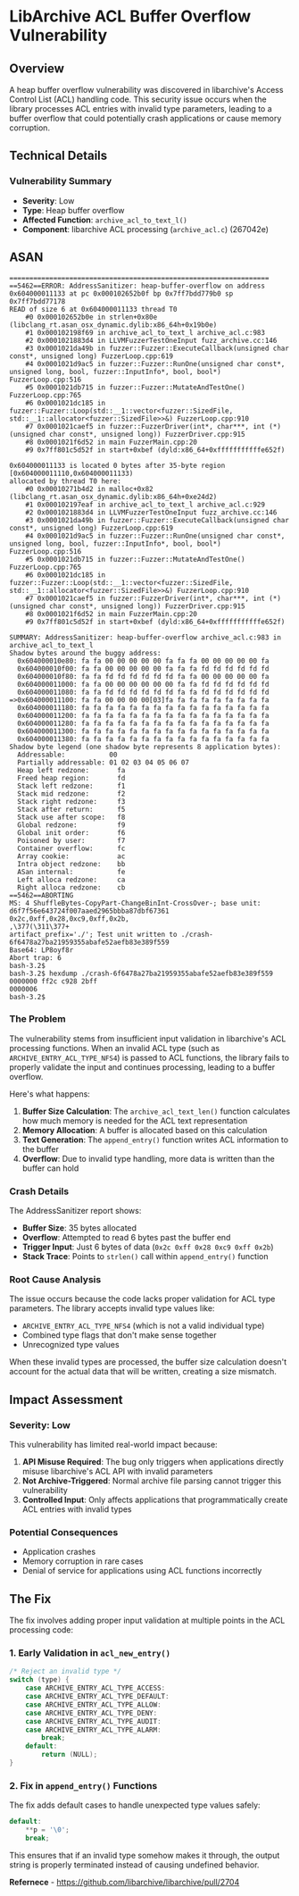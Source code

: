 # LibArchive ACL Buffer Overflow Vulnerability

## Overview

A heap buffer overflow vulnerability was discovered in libarchive's Access Control List (ACL) handling code. This security issue occurs when the library processes ACL entries with invalid type parameters, leading to a buffer overflow that could potentially crash applications or cause memory corruption.

## Technical Details

### Vulnerability Summary
- **Severity**: Low
- **Type**: Heap buffer overflow
- **Affected Function**: `archive_acl_to_text_l()`
- **Component**: libarchive ACL processing (`archive_acl.c`) (267042e)

## ASAN

```
=================================================================
==5462==ERROR: AddressSanitizer: heap-buffer-overflow on address 0x604000011133 at pc 0x000102652b0f bp 0x7ff7bdd779b0 sp 0x7ff7bdd77178
READ of size 6 at 0x604000011133 thread T0
    #0 0x000102652b0e in strlen+0x80e (libclang_rt.asan_osx_dynamic.dylib:x86_64h+0x19b0e)
    #1 0x000102198f69 in archive_acl_to_text_l archive_acl.c:983
    #2 0x0001021883d4 in LLVMFuzzerTestOneInput fuzz_archive.cc:146
    #3 0x0001021da49b in fuzzer::Fuzzer::ExecuteCallback(unsigned char const*, unsigned long) FuzzerLoop.cpp:619
    #4 0x0001021d9ac5 in fuzzer::Fuzzer::RunOne(unsigned char const*, unsigned long, bool, fuzzer::InputInfo*, bool, bool*) FuzzerLoop.cpp:516
    #5 0x0001021db715 in fuzzer::Fuzzer::MutateAndTestOne() FuzzerLoop.cpp:765
    #6 0x0001021dc185 in fuzzer::Fuzzer::Loop(std::__1::vector<fuzzer::SizedFile, std::__1::allocator<fuzzer::SizedFile>>&) FuzzerLoop.cpp:910
    #7 0x0001021caef5 in fuzzer::FuzzerDriver(int*, char***, int (*)(unsigned char const*, unsigned long)) FuzzerDriver.cpp:915
    #8 0x0001021f6d52 in main FuzzerMain.cpp:20
    #9 0x7ff801c5d52f in start+0xbef (dyld:x86_64+0xfffffffffffe652f)

0x604000011133 is located 0 bytes after 35-byte region [0x604000011110,0x604000011133)
allocated by thread T0 here:
    #0 0x00010271b4d2 in malloc+0x82 (libclang_rt.asan_osx_dynamic.dylib:x86_64h+0xe24d2)
    #1 0x000102197eaf in archive_acl_to_text_l archive_acl.c:929
    #2 0x0001021883d4 in LLVMFuzzerTestOneInput fuzz_archive.cc:146
    #3 0x0001021da49b in fuzzer::Fuzzer::ExecuteCallback(unsigned char const*, unsigned long) FuzzerLoop.cpp:619
    #4 0x0001021d9ac5 in fuzzer::Fuzzer::RunOne(unsigned char const*, unsigned long, bool, fuzzer::InputInfo*, bool, bool*) FuzzerLoop.cpp:516
    #5 0x0001021db715 in fuzzer::Fuzzer::MutateAndTestOne() FuzzerLoop.cpp:765
    #6 0x0001021dc185 in fuzzer::Fuzzer::Loop(std::__1::vector<fuzzer::SizedFile, std::__1::allocator<fuzzer::SizedFile>>&) FuzzerLoop.cpp:910
    #7 0x0001021caef5 in fuzzer::FuzzerDriver(int*, char***, int (*)(unsigned char const*, unsigned long)) FuzzerDriver.cpp:915
    #8 0x0001021f6d52 in main FuzzerMain.cpp:20
    #9 0x7ff801c5d52f in start+0xbef (dyld:x86_64+0xfffffffffffe652f)

SUMMARY: AddressSanitizer: heap-buffer-overflow archive_acl.c:983 in archive_acl_to_text_l
Shadow bytes around the buggy address:
  0x604000010e80: fa fa 00 00 00 00 00 fa fa fa 00 00 00 00 00 fa
  0x604000010f00: fa fa 00 00 00 00 00 fa fa fa fd fd fd fd fd fd
  0x604000010f80: fa fa fd fd fd fd fd fd fa fa 00 00 00 00 00 fa
  0x604000011000: fa fa 00 00 00 00 00 00 fa fa fd fd fd fd fd fd
  0x604000011080: fa fa fd fd fd fd fd fd fa fa fd fd fd fd fd fd
=>0x604000011100: fa fa 00 00 00 00[03]fa fa fa fa fa fa fa fa fa
  0x604000011180: fa fa fa fa fa fa fa fa fa fa fa fa fa fa fa fa
  0x604000011200: fa fa fa fa fa fa fa fa fa fa fa fa fa fa fa fa
  0x604000011280: fa fa fa fa fa fa fa fa fa fa fa fa fa fa fa fa
  0x604000011300: fa fa fa fa fa fa fa fa fa fa fa fa fa fa fa fa
  0x604000011380: fa fa fa fa fa fa fa fa fa fa fa fa fa fa fa fa
Shadow byte legend (one shadow byte represents 8 application bytes):
  Addressable:           00
  Partially addressable: 01 02 03 04 05 06 07 
  Heap left redzone:       fa
  Freed heap region:       fd
  Stack left redzone:      f1
  Stack mid redzone:       f2
  Stack right redzone:     f3
  Stack after return:      f5
  Stack use after scope:   f8
  Global redzone:          f9
  Global init order:       f6
  Poisoned by user:        f7
  Container overflow:      fc
  Array cookie:            ac
  Intra object redzone:    bb
  ASan internal:           fe
  Left alloca redzone:     ca
  Right alloca redzone:    cb
==5462==ABORTING
MS: 4 ShuffleBytes-CopyPart-ChangeBinInt-CrossOver-; base unit: d6f7f56e643724f007aaed2965bbba87dbf67361
0x2c,0xff,0x28,0xc9,0xff,0x2b,
,\377(\311\377+
artifact_prefix='./'; Test unit written to ./crash-6f6478a27ba21959355abafe52aefb83e389f559
Base64: LP8oyf8r
Abort trap: 6
bash-3.2$ 
bash-3.2$ hexdump ./crash-6f6478a27ba21959355abafe52aefb83e389f559
0000000 ff2c c928 2bff                         
0000006
bash-3.2$
```

### The Problem

The vulnerability stems from insufficient input validation in libarchive's ACL processing functions. When an invalid ACL type (such as `ARCHIVE_ENTRY_ACL_TYPE_NFS4`) is passed to ACL functions, the library fails to properly validate the input and continues processing, leading to a buffer overflow.

Here's what happens:

1. **Buffer Size Calculation**: The `archive_acl_text_len()` function calculates how much memory is needed for the ACL text representation
2. **Memory Allocation**: A buffer is allocated based on this calculation
3. **Text Generation**: The `append_entry()` function writes ACL information to the buffer
4. **Overflow**: Due to invalid type handling, more data is written than the buffer can hold

### Crash Details

The AddressSanitizer report shows:
- **Buffer Size**: 35 bytes allocated
- **Overflow**: Attempted to read 6 bytes past the buffer end
- **Trigger Input**: Just 6 bytes of data (`0x2c 0xff 0x28 0xc9 0xff 0x2b`)
- **Stack Trace**: Points to `strlen()` call within `append_entry()` function

### Root Cause Analysis

The issue occurs because the code lacks proper validation for ACL type parameters. The library accepts invalid type values like:
- `ARCHIVE_ENTRY_ACL_TYPE_NFS4` (which is not a valid individual type)
- Combined type flags that don't make sense together
- Unrecognized type values

When these invalid types are processed, the buffer size calculation doesn't account for the actual data that will be written, creating a size mismatch.

## Impact Assessment

### Severity: Low
This vulnerability has limited real-world impact because:

1. **API Misuse Required**: The bug only triggers when applications directly misuse libarchive's ACL API with invalid parameters
2. **Not Archive-Triggered**: Normal archive file parsing cannot trigger this vulnerability
3. **Controlled Input**: Only affects applications that programmatically create ACL entries with invalid types

### Potential Consequences
- Application crashes
- Memory corruption in rare cases
- Denial of service for applications using ACL functions incorrectly

## The Fix

The fix involves adding proper input validation at multiple points in the ACL processing code:

### 1. Early Validation in `acl_new_entry()`
```c
/* Reject an invalid type */
switch (type) {
    case ARCHIVE_ENTRY_ACL_TYPE_ACCESS:
    case ARCHIVE_ENTRY_ACL_TYPE_DEFAULT:
    case ARCHIVE_ENTRY_ACL_TYPE_ALLOW:
    case ARCHIVE_ENTRY_ACL_TYPE_DENY:
    case ARCHIVE_ENTRY_ACL_TYPE_AUDIT:
    case ARCHIVE_ENTRY_ACL_TYPE_ALARM:
        break;
    default:
        return (NULL);
}
```

### 2. Fix in `append_entry()` Functions
The fix adds default cases to handle unexpected type values safely:

```c
default:
    **p = '\0';
    break;
```

This ensures that if an invalid type somehow makes it through, the output string is properly terminated instead of causing undefined behavior.

**Refernece** - https://github.com/libarchive/libarchive/pull/2704
